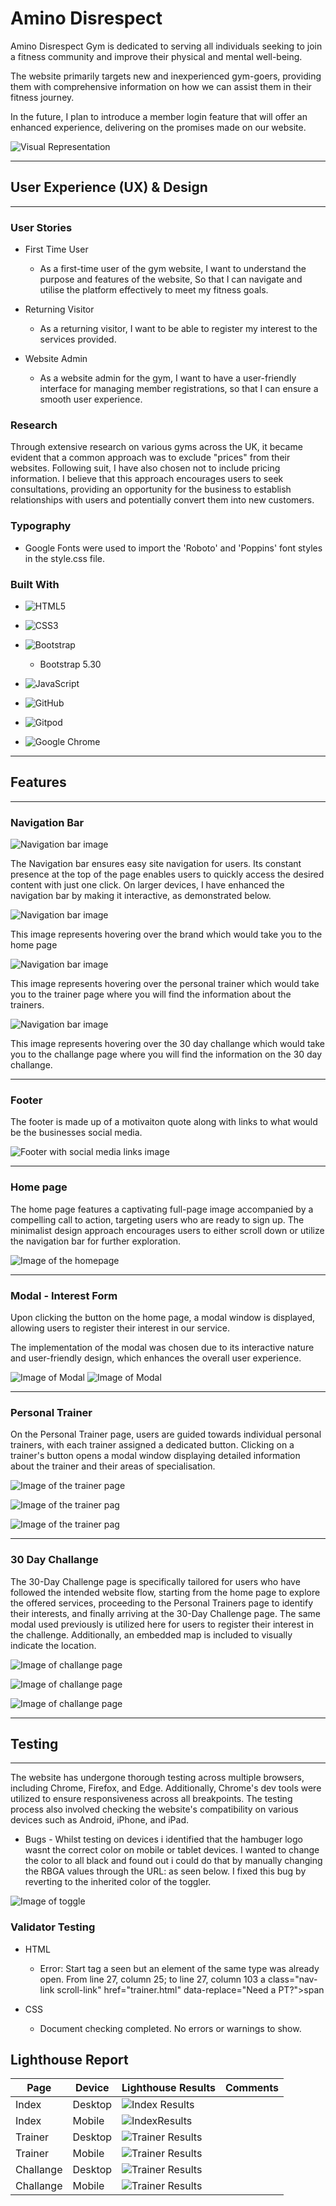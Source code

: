 # Amino Disrespect 
Amino Disrespect Gym is dedicated to serving all individuals seeking to join a fitness community and improve their physical and mental well-being.

The website primarily targets new and inexperienced gym-goers, providing them with comprehensive information on how we can assist them in their fitness journey.

In the future, I plan to introduce a member login feature that will offer an enhanced experience, delivering on the promises made on our website.

![Visual Representation](documentation/Responsive.JPG)

---
## User Experience (UX) & Design
---
### User Stories

- First Time User

  - As a first-time user of the gym website,
I want to understand the purpose and features of the website,
So that I can navigate and utilise the platform effectively to meet my fitness goals.

- Returning Visitor

  - As a returning visitor, I want to be able to register my interest to the services provided.

- Website Admin 

  - As a website admin for the gym, I want to have a user-friendly interface for managing member registrations, so that I can ensure a smooth user experience.

### Research

Through extensive research on various gyms across the UK, it became evident that a common approach was to exclude "prices" from their websites. Following suit, I have also chosen not to include pricing information. I believe that this approach encourages users to seek consultations, providing an opportunity for the business to establish relationships with users and potentially convert them into new customers.


### Typography

- Google Fonts were used to import the 'Roboto' and 'Poppins' font styles in the style.css file.

### Built With

- ![HTML5](https://img.shields.io/badge/html5-%23E34F26.svg?style=for-the-badge&logo=html5&logoColor=white)

- ![CSS3](https://img.shields.io/badge/css3-%231572B6.svg?style=for-the-badge&logo=css3&logoColor=white)

- ![Bootstrap](https://img.shields.io/badge/bootstrap-%23563D7C.svg?style=for-the-badge&logo=bootstrap&logoColor=white)
  - Bootstrap 5.30

- ![JavaScript](https://img.shields.io/badge/javascript-%23323330.svg?style=for-the-badge&logo=javascript&logoColor=%23F7DF1E) 

- ![GitHub](https://img.shields.io/badge/github-%23121011.svg?style=for-the-badge&logo=github&logoColor=white)

- ![Gitpod](https://img.shields.io/badge/gitpod-f06611.svg?style=for-the-badge&logo=gitpod&logoColor=white)

- ![Google Chrome](https://img.shields.io/badge/Google%20Chrome-4285F4?style=for-the-badge&logo=GoogleChrome&logoColor=white)

---
## Features 
---

### Navigation Bar

![Navigation bar image](documentation/nav.JPG)

The Navigation bar ensures easy site navigation for users. Its constant presence at the top of the page enables users to quickly access the desired content with just one click. On larger devices, I have enhanced the navigation bar by making it interactive, as demonstrated below.

![Navigation bar image](documentation/nav1.JPG)

This image represents hovering over the brand which would take you to the home page

![Navigation bar image](documentation/nav2.JPG)

This image represents hovering over the personal trainer which would take you to the trainer page where you will find the information about the trainers. 

![Navigation bar image](documentation/nav3.JPG)

This image represents hovering over the 30 day challange which would take you to the challange page where you will find the information on the 30 day challange. 

---

### Footer
The footer is made up of a motivaiton quote along with links to what would be the businesses social media. 

![Footer with social media links image](documentation/footer.JPG)

---

### Home page

The home page features a captivating full-page image accompanied by a compelling call to action, targeting users who are ready to sign up. The minimalist design approach encourages users to either scroll down or utilize the navigation bar for further exploration.

![Image of the homepage](documentation/homepage.JPG)

---

### Modal - Interest Form

Upon clicking the button on the home page, a modal window is displayed, allowing users to register their interest in our service.

The implementation of the modal was chosen due to its interactive nature and user-friendly design, which enhances the overall user experience.

![Image of Modal](documentation/modal.JPG)
![Image of Modal](documentation/modal1.JPG)

---

### Personal Trainer

On the Personal Trainer page, users are guided towards individual personal trainers, with each trainer assigned a dedicated button. Clicking on a trainer's button opens a modal window displaying detailed information about the trainer and their areas of specialisation.

![Image of the trainer page](documentation/trainer-page.JPG)

![Image of the trainer pag](documentation/trainer1.JPG)

![Image of the trainer pag](documentation/trainer2.JPG)

---

### 30 Day Challange

The 30-Day Challenge page is specifically tailored for users who have followed the intended website flow, starting from the home page to explore the offered services, proceeding to the Personal Trainers page to identify their interests, and finally arriving at the 30-Day Challenge page. The same modal used previously is utilized here for users to register their interest in the challenge. Additionally, an embedded map is included to visually indicate the location.

![Image of challange page ](documentation/challange.JPG)

![Image of challange page ](documentation/challange2.JPG)

![Image of challange page ](documentation/challange3.JPG)

---

## Testing 

---

The website has undergone thorough testing across multiple browsers, including Chrome, Firefox, and Edge. Additionally, Chrome's dev tools were utilized to ensure responsiveness across all breakpoints. The testing process also involved checking the website's compatibility on various devices such as Android, iPhone, and iPad.

  - Bugs - Whilst testing on devices i identified that the hambuger logo wasnt the correct color on mobile or tablet devices.  I wanted to change the color to all black and found out i could do that by manually changing the RBGA values through the URL: as seen below. I fixed this bug by reverting to the inherited color of the toggler. 

![Image of toggle ](documentation/url.JPG)


### Validator Testing

- HTML
  - Error: Start tag a seen but an element of the same type was already open.
From line 27, column 25; to line 27, column 103
a class="nav-link scroll-link" href="trainer.html" data-replace="Need a PT?">span

- CSS
  - Document checking completed. No errors or warnings to show.

## Lighthouse Report 

|Page|Device|Lighthouse Results|Comments|
|---|---|---|---|
|Index  |Desktop |![Index Results](documentation/index_mobile_performance.png)||
|Index  |Mobile |![IndexResults](documentation/index_desktop_performance.png)||
|Trainer |Desktop|![Trainer Results](documentation/about_mobile_performance.png)||
|Trainer |Mobile |![Trainer Results](documentation/about_desktop_performance.png)||
|Challange  |Desktop |![Trainer Results](documentation/gallery_mobile_performance.png)||
|Challange  |Mobile|![Trainer Results](documentation/gallery_desktop_performance.png)||







